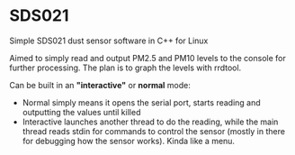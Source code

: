 # SDS021
Simple SDS021 dust sensor software in C++ for Linux

Aimed to simply read and output PM2.5 and PM10 levels to the console for further processing. The plan is to graph the levels with rrdtool.

Can be built in an **"interactive"** or **normal** mode:

* Normal simply means it opens the serial port, starts reading and outputting the values until killed
* Interactive launches another thread to do the reading, while the main thread reads stdin for commands to control the sensor (mostly in there for debugging how the sensor works). Kinda like a menu.
